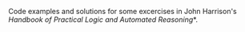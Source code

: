 Code examples and solutions for some excercises in John Harrison's 
*Handbook of Practical Logic and Automated Reasoning**.
